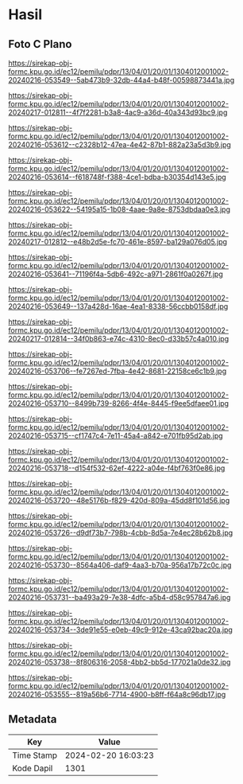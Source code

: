 # Hasil

## Foto C Plano

https://sirekap-obj-formc.kpu.go.id/ec12/pemilu/pdpr/13/04/01/20/01/1304012001002-20240216-053549--5ab473b9-32db-44a4-b48f-00598873441a.jpg

https://sirekap-obj-formc.kpu.go.id/ec12/pemilu/pdpr/13/04/01/20/01/1304012001002-20240217-012811--4f7f2281-b3a8-4ac9-a36d-40a343d93bc9.jpg

https://sirekap-obj-formc.kpu.go.id/ec12/pemilu/pdpr/13/04/01/20/01/1304012001002-20240216-053612--c2328b12-47ea-4e42-87b1-882a23a5d3b9.jpg

https://sirekap-obj-formc.kpu.go.id/ec12/pemilu/pdpr/13/04/01/20/01/1304012001002-20240216-053614--f618748f-f388-4ce1-bdba-b30354d143e5.jpg

https://sirekap-obj-formc.kpu.go.id/ec12/pemilu/pdpr/13/04/01/20/01/1304012001002-20240216-053622--54195a15-1b08-4aae-9a8e-8753dbdaa0e3.jpg

https://sirekap-obj-formc.kpu.go.id/ec12/pemilu/pdpr/13/04/01/20/01/1304012001002-20240217-012812--e48b2d5e-fc70-461e-8597-ba129a076d05.jpg

https://sirekap-obj-formc.kpu.go.id/ec12/pemilu/pdpr/13/04/01/20/01/1304012001002-20240216-053641--71196f4a-5db6-492c-a971-2861f0a0267f.jpg

https://sirekap-obj-formc.kpu.go.id/ec12/pemilu/pdpr/13/04/01/20/01/1304012001002-20240216-053649--137a428d-16ae-4ea1-8338-56ccbb0158df.jpg

https://sirekap-obj-formc.kpu.go.id/ec12/pemilu/pdpr/13/04/01/20/01/1304012001002-20240217-012814--34f0b863-e74c-4310-8ec0-d33b57c4a010.jpg

https://sirekap-obj-formc.kpu.go.id/ec12/pemilu/pdpr/13/04/01/20/01/1304012001002-20240216-053706--fe7267ed-7fba-4e42-8681-22158ce6c1b9.jpg

https://sirekap-obj-formc.kpu.go.id/ec12/pemilu/pdpr/13/04/01/20/01/1304012001002-20240216-053710--8499b739-8266-4f4e-8445-f9ee5dfaee01.jpg

https://sirekap-obj-formc.kpu.go.id/ec12/pemilu/pdpr/13/04/01/20/01/1304012001002-20240216-053715--cf1747c4-7e11-45a4-a842-e701fb95d2ab.jpg

https://sirekap-obj-formc.kpu.go.id/ec12/pemilu/pdpr/13/04/01/20/01/1304012001002-20240216-053718--d154f532-62ef-4222-a04e-f4bf763f0e86.jpg

https://sirekap-obj-formc.kpu.go.id/ec12/pemilu/pdpr/13/04/01/20/01/1304012001002-20240216-053720--48e5176b-f829-420d-809a-45dd8f101d56.jpg

https://sirekap-obj-formc.kpu.go.id/ec12/pemilu/pdpr/13/04/01/20/01/1304012001002-20240216-053726--d9df73b7-798b-4cbb-8d5a-7e4ec28b62b8.jpg

https://sirekap-obj-formc.kpu.go.id/ec12/pemilu/pdpr/13/04/01/20/01/1304012001002-20240216-053730--8564a406-daf9-4aa3-b70a-956a17b72c0c.jpg

https://sirekap-obj-formc.kpu.go.id/ec12/pemilu/pdpr/13/04/01/20/01/1304012001002-20240216-053731--ba493a29-7e38-4dfc-a5b4-d58c957847a6.jpg

https://sirekap-obj-formc.kpu.go.id/ec12/pemilu/pdpr/13/04/01/20/01/1304012001002-20240216-053734--3de91e55-e0eb-49c9-912e-43ca92bac20a.jpg

https://sirekap-obj-formc.kpu.go.id/ec12/pemilu/pdpr/13/04/01/20/01/1304012001002-20240216-053738--8f806316-2058-4bb2-bb5d-177021a0de32.jpg

https://sirekap-obj-formc.kpu.go.id/ec12/pemilu/pdpr/13/04/01/20/01/1304012001002-20240216-053555--819a56b6-7714-4900-b8ff-f64a8c96db17.jpg


## Metadata

| Key        | Value               |
| ---------- | ------------------- |
| Time Stamp | 2024-02-20 16:03:23 |
| Kode Dapil | 1301                |



